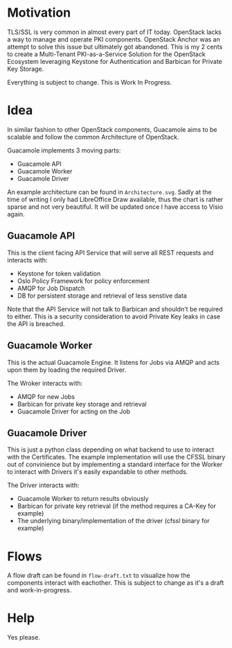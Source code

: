 # Motivation

TLS/SSL is very common in almost every part of IT today. OpenStack lacks a way to manage and operate PKI components.
OpenStack Anchor was an attempt to solve this issue but ultimately got abandoned.
This is my 2 cents to create a Multi-Tenant PKI-as-a-Service Solution for the OpenStack Ecosystem leveraging Keystone for Authentication and Barbican for Private Key Storage.

Everything is subject to change. This is Work In Progress.

# Idea

In similar fashion to other OpenStack components, Guacamole aims to be scalable and follow the common Architecture of OpenStack.

Guacamole implements 3 moving parts:
* Guacamole API
* Guacamole Worker
* Guacamole Driver

An example architecture can be found in `Architecture.svg`. Sadly at the time of writing I only had LibreOffice Draw available, thus the chart is rather sparse and not very beautiful. It will be updated once I have access to Visio again.

## Guacamole API

This is the client facing API Service that will serve all REST requests and interacts with:
* Keystone for token validation
* Oslo Policy Framework for policy enforcement
* AMQP for Job Dispatch
* DB for persistent storage and retrieval of less senstive data

Note that the API Service will not talk to Barbican and shouldn't be required to either. This is a security consideration to avoid Private Key leaks in case the API is breached.

## Guacamole Worker

This is the actual Guacamole Engine.
It listens for Jobs via AMQP and acts upon them by loading the required Driver.

The Wroker interacts with:
* AMQP for new Jobs
* Barbican for private key storage and retrieval
* Guacamole Driver for acting on the Job

## Guacamole Driver

This is just a python class depending on what backend to use to interact with the Certificates.
The example implementation will use the CFSSL binary out of convinience but by implementing a standard interface for the Worker to interact with Drivers it's easily expandable to other methods.

The Driver interacts with:
* Guacamole Worker to return results obviously
* Barbican for private key retrieval (if the method requires a CA-Key for example)
* The underlying binary/implementation of the driver (cfssl binary for example)

# Flows

A flow draft can be found in `flow-draft.txt` to visualize how the components interact with eachother.
This is subject to change as it's a draft and work-in-progress.

# Help

Yes please.